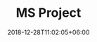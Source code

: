 ---
title: "MS Project"
date: 2018-12-28T11:02:05+06:00
# meta description
description: "Cras at dolor eget urna varius faucibus tempus in elit dolor sit amet."
# type dont remove or customize
type : "docs"
---